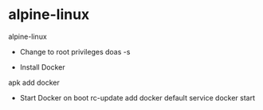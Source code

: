 # alpine-linux
alpine-linux

- Change to root privileges 
doas -s

- Install Docker

apk add docker

- Start Docker on boot
rc-update add docker default
service docker start
